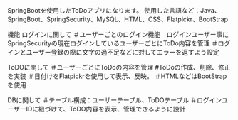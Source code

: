 SpringBootを使用したToDoアプリになります。
使用した言語など：Java、SpringBoot、SpringSecurity、MySQL、HTML、CSS、Flatpickr、BootStrap

機能
ログインに関して
＃ユーザーごとのログイン機能　ログインユーザー事にSpringSecurityの現在ログインしているユーザーごとにToDo内容を管理
＃ログインとユーザー登録の際に文字の過不足などに対してエラーを返すよう設定

ToDOに関して
＃ユーザーごとにToDoの内容を管理
#ToDoの作成、削除、修正を実装
＃日付けをFlatpickrを使用して表示、反映。
＃HTMLなどはBootStrapを使用

DBに関して
＃テーブル構成：ユーザーテーブル、ToDOテーブル
＃ログインユーザーIDに紐づけて、ToDO内容を表示、管理できるように設計

